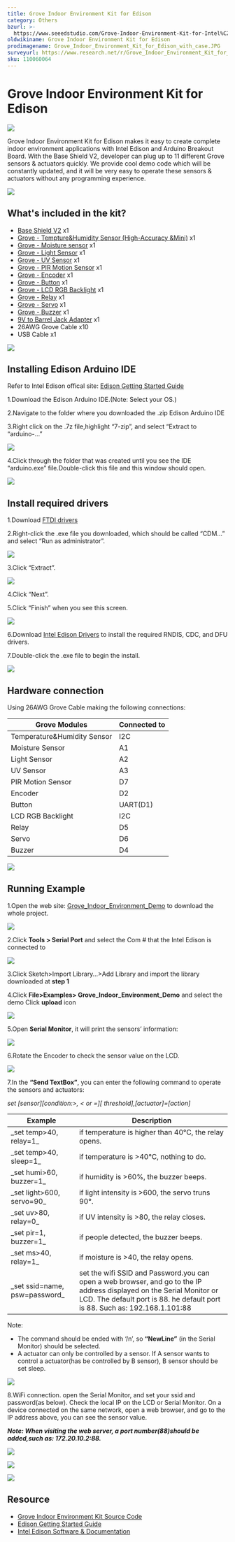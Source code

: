 ```yaml
---
title: Grove Indoor Environment Kit for Edison
category: Others
bzurl: >-
  https://www.seeedstudio.com/Grove-Indoor-Environment-Kit-for-Intel%C2%AE-Edison-p-2427.html
oldwikiname: Grove Indoor Environment Kit for Edison
prodimagename: Grove_Indoor_Environment_Kit_for_Edison_with_case.JPG
surveyurl: https://www.research.net/r/Grove_Indoor_Environment_Kit_for_Edison
sku: 110060064
---
```


# Grove Indoor Environment Kit for Edison

![](https://github.com/SeeedDocument/Grove\_Indoor\_Environment\_Kit\_for\_Edison/raw/master/img/Grove\_Indoor\_Environment\_Kit\_for\_Edison\_with\_case.JPG)

Grove Indoor Environment Kit for Edison makes it easy to create complete indoor environment applications with Intel Edison and Arduino Breakout Board. With the Base Shield V2, developer can plug up to 11 different Grove sensors & actuators quickly. We provide cool demo code which will be constantly updated, and it will be very easy to operate these sensors & actuators without any programming experience.

[![](https://github.com/SeeedDocument/Seeed-WiKi/raw/master/docs/images/300px-Get\_One\_Now\_Banner-ragular.png)](https://www.seeedstudio.com/Grove-Indoor-Environment-Kit-for-Intel%C2%AE-Edison-p-2427.html)

## What's included in the kit?

* [Base Shield V2](https://app.gitbook.com/Base\_shield\_v2) x1
* [Grove - Tempture\&Humidity Sensor (High-Accuracy \&Mini)](https://app.gitbook.com/Grove-TemptureAndHumidity\_Sensor-High-Accuracy\_AndMini-v1.0) x1
* [Grove - Moisture sensor](https://app.gitbook.com/Grove-Moisture\_sensor) x1
* [Grove - Light Sensor](https://app.gitbook.com/Grove-Light\_Sensor) x1
* [Grove - UV Sensor](https://app.gitbook.com/Grove-UV\_Sensor) x1
* [Grove - PIR Motion Sensor](https://app.gitbook.com/Grove-PIR\_Motion\_Sensor) x1
* [Grove - Encoder](https://app.gitbook.com/Grove-Encoder) x1
* [Grove - Button](https://app.gitbook.com/Grove-Button) x1
* [Grove - LCD RGB Backlight](https://app.gitbook.com/Grove-LCD\_RGB\_Backlight) x1
* [Grove - Relay](https://app.gitbook.com/Grove-Relay) x1
* [Grove - Servo](https://app.gitbook.com/Grove-Servo) x1
* [Grove - Buzzer](https://app.gitbook.com/Grove-Buzzer) x1
* [9V to Barrel Jack Adapter](http://www.seeedstudio.com/depot/9V-to-Barrel-Jack-Adapter-p-1481.html) x1
* 26AWG Grove Cable x10
* USB Cable x1

![](https://github.com/SeeedDocument/Grove\_Indoor\_Environment\_Kit\_for\_Edison/raw/master/img/Grove-Indoor-Environment-Kit-for-Edison.jpg)

## Installing Edison Arduino IDE

Refer to Intel Edison offical site: [Edison Getting Started Guide](https://communities.intel.com/docs/DOC-23147)

1.Download the Edison Arduino IDE.(Note: Select your OS.)

2.Navigate to the folder where you downloaded the .zip Edison Arduino IDE

3.Right click on the .7z file,highlight “7-zip”, and select “Extract to “arduino-…”

![](https://github.com/SeeedDocument/Grove\_Indoor\_Environment\_Kit\_for\_Edison/raw/master/img/IndoorKit\_Extract\_7z.png)

4.Click through the folder that was created until you see the IDE “arduino.exe” file.Double-click this file and this window should open.

![](https://github.com/SeeedDocument/Grove\_Indoor\_Environment\_Kit\_for\_Edison/raw/master/img/IndoorKit\_ArduinoIDE.png)

## Install required drivers

1.Download [FTDI drivers](http://www.ftdichip.com/Drivers/CDM/CDM%20v2.10.00%20WHQL%20Certified.exe)

2.Right-click the .exe file you downloaded, which should be called “CDM…” and select “Run as administrator”.

![](https://github.com/SeeedDocument/Grove\_Indoor\_Environment\_Kit\_for\_Edison/raw/master/img/Edison\_FTDI\_Driver.jpg)

3.Click “Extract”.

![](https://github.com/SeeedDocument/Grove\_Indoor\_Environment\_Kit\_for\_Edison/raw/master/img/Edison\_FTDI\_Driver\_Install.jpg)

4.Click “Next”.

5.Click “Finish” when you see this screen.

![](https://github.com/SeeedDocument/Grove\_Indoor\_Environment\_Kit\_for\_Edison/raw/master/img/Edison\_FTDI\_Driver\_Install\_ok.jpg)

6.Download [Intel Edison Drivers](https://communities.intel.com/docs/DOC-23242) to install the required RNDIS, CDC, and DFU drivers.

7.Double-click the .exe file to begin the install.

![](https://github.com/SeeedDocument/Grove\_Indoor\_Environment\_Kit\_for\_Edison/raw/master/img/Intel\_Edison\_Driver.jpg)

## Hardware connection

Using 26AWG Grove Cable making the following connections:

|  Grove Modules                |  Connected to |
| ----------------------------- | ------------- |
|  Temperature\&Humidity Sensor |  I2C          |
|  Moisture Sensor              |  A1           |
|  Light Sensor                 |  A2           |
|  UV Sensor                    |  A3           |
|  PIR Motion Sensor            |  D7           |
|  Encoder                      |  D2           |
|  Button                       |  UART(D1)     |
|  LCD RGB Backlight            |  I2C          |
|  Relay                        |  D5           |
|  Servo                        |  D6           |
|  Buzzer                       |  D4           |

![](https://github.com/SeeedDocument/Grove\_Indoor\_Environment\_Kit\_for\_Edison/raw/master/img/Edison\_Indoor\_Wire\_Figure.png)

## Running Example

1.Open the web site: [Grove\_Indoor\_Environment\_Demo](https://github.com/Seeed-Studio/Grove\_Indoor\_Environment\_Demo) to download the whole project.

![](https://github.com/SeeedDocument/Grove\_Indoor\_Environment\_Kit\_for\_Edison/raw/master/img/Indoor\_Kit\_Github\_Demo.png)

2.Click **Tools > Serial Port** and select the Com # that the Intel Edison is connected to

![](https://github.com/SeeedDocument/Grove\_Indoor\_Environment\_Kit\_for\_Edison/raw/master/img/Import\_Indoor\_Kit\_Demo.png)

3.Click Sketch>Import Library…>Add Library and import the library downloaded at **step 1**

4.Click **File>Examples> Grove\_Indoor\_Environment\_Demo** and select the demo Click **upload** icon

![](https://github.com/SeeedDocument/Grove\_Indoor\_Environment\_Kit\_for\_Edison/raw/master/img/Upload\_Indoor\_Kit\_Demo.png)

5.Open **Serial Monitor**, it will print the sensors’ information:

![](https://github.com/SeeedDocument/Grove\_Indoor\_Environment\_Kit\_for\_Edison/raw/master/img/Indoor\_Kit\_Serial\_Monitor.png)

6.Rotate the Encoder to check the sensor value on the LCD.

![](https://github.com/SeeedDocument/Grove\_Indoor\_Environment\_Kit\_for\_Edison/raw/master/img/Indoor\_Kit\_Rotate\_Encoder.png)

7.In the **“Send TextBox”**, you can enter the following command to operate the sensors and actuators:

_set \[sensor]\[condition:>, < or =]\[ threshold],\[actuator]=\[action]_

|  Example                         |  Description                                                                                                                                                                                          |
| -------------------------------- | ----------------------------------------------------------------------------------------------------------------------------------------------------------------------------------------------------- |
|  \_set temp>40, relay=1\_        |  if temperature is higher than 40℃, the relay opens.                                                                                                                                                  |
|  \_set temp>40, sleep=1\_        |  if temperature is >40℃, nothing to do.                                                                                                                                                               |
|  \_set humi>60, buzzer=1\_       |  if humidity is >60%, the buzzer beeps.                                                                                                                                                               |
|  \_set light>600, servo=90\_     |  if light intensity is >600, the servo truns 90°.                                                                                                                                                     |
|  \_set uv>80, relay=0\_          |  if UV intensity is >80, the relay closes.                                                                                                                                                            |
|  \_set pir=1, buzzer=1\_         |  if people detected, the buzzer beeps.                                                                                                                                                                |
|  \_set ms>40, relay=1\_          |  if moisture is >40, the relay opens.                                                                                                                                                                 |
|  \_set ssid=name, psw=password\_ |  set the wifi SSID and Password.you can open a web browser, and go to the IP address displayed on the Serial Monitor or LCD. The default port is 88. he default port is 88. Such as: 192.168.1.101:88 |

Note:

* The command should be ended with ‘/n’, so **“NewLine”** (in the Serial Monitor) should be selected.
* A actuator can only be controlled by a sensor. If A sensor wants to control a actuator(has be controlled by B sensor), B sensor should be set sleep.

![](https://github.com/SeeedDocument/Grove\_Indoor\_Environment\_Kit\_for\_Edison/raw/master/img/Indoor\_Kit\_command.png)

8.WiFi connection. open the Serial Monitor, and set your ssid and password(as below). Check the local IP on the LCD or Serial Monitor. On a device connected on the same network, open a web browser, and go to the IP address above, you can see the sensor value.

_**Note: When visiting the web server, a port number(88)should be added,such as: 172.20.10.2:88.**_

![](https://github.com/SeeedDocument/Grove\_Indoor\_Environment\_Kit\_for\_Edison/raw/master/img/Indoor\_Kit\_SSID\_PSW.png)

![](https://github.com/SeeedDocument/Grove\_Indoor\_Environment\_Kit\_for\_Edison/raw/master/img/Indoor\_Kit\_Local\_IP.png)

![](https://github.com/SeeedDocument/Grove\_Indoor\_Environment\_Kit\_for\_Edison/raw/master/img/Indoor\_Kit\_Web\_Server.png)

## Resource

* [Grove Indoor Environment Kit Source Code](https://github.com/Seeed-Studio/Grove\_Indoor\_Environment\_Demo)
* [Edison Getting Started Guide](https://communities.intel.com/community/makers/edison/getting-started)
* [Intel Edison Software & Documentation](https://communities.intel.com/community/makers/edison/documentation)
